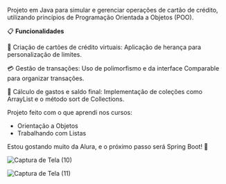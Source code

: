 Projeto em Java para simular e gerenciar operações de cartão de crédito, utilizando princípios de Programação Orientada a Objetos (POO).


📋 **Funcionalidades**

📇 Criação de cartões de crédito virtuais: Aplicação de herança para personalização de limites.

💳 Gestão de transações: Uso de polimorfismo e da interface Comparable para organizar transações.

🔄 Cálculo de gastos e saldo final: Implementação de coleções como ArrayList e o método sort de Collections.


Projeto feito com o que aprendi nos cursos:

- Orientação a Objetos
- Trabalhando com Listas

Estou gostando muito da Alura, e o próximo passo será Spring Boot! 🚀

![Captura de Tela (10)](https://github.com/user-attachments/assets/867b38e3-4094-41ff-8aa5-9a0aaad89a71)

![Captura de Tela (11)](https://github.com/user-attachments/assets/5baf71ed-59b7-4e4b-a787-bb5c699dbe99)

